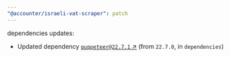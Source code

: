 ```yaml
---
"@accounter/israeli-vat-scraper": patch
---
```

dependencies updates:
  - Updated dependency [`puppeteer@22.7.1` ↗︎](https://www.npmjs.com/package/puppeteer/v/22.7.1) (from `22.7.0`, in `dependencies`)
